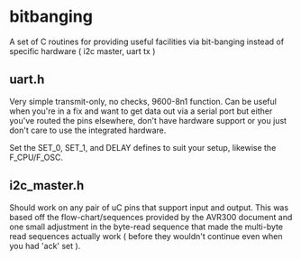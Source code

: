 # bitbanging
A set of C routines for providing useful facilities via bit-banging instead of specific hardware ( i2c master, uart tx )

## uart.h
Very simple transmit-only, no checks, 9600-8n1 function.  Can be useful when you're in a fix and want to get data out via a serial port but either you've routed the pins elsewhere, don't have hardware support or you just don't care to use the integrated hardware.

Set the SET_0, SET_1, and DELAY defines to suit your setup, likewise the F_CPU/F_OSC.

## i2c_master.h
Should work on any pair of uC pins that support input and output.  This was based off the flow-chart/sequences provided by the AVR300 document and one small adjustment in the byte-read sequence that made the multi-byte read sequences actually work ( before they wouldn't continue even when you had 'ack' set ).
